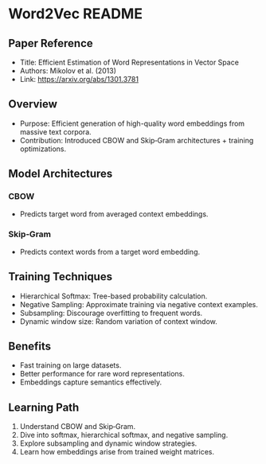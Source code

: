 # Word2Vec README

## Paper Reference
- Title: Efficient Estimation of Word Representations in Vector Space
- Authors: Mikolov et al. (2013)
- Link: https://arxiv.org/abs/1301.3781

## Overview
- Purpose: Efficient generation of high-quality word embeddings from massive text corpora.
- Contribution: Introduced CBOW and Skip‑Gram architectures + training optimizations.

## Model Architectures
### CBOW
- Predicts target word from averaged context embeddings.

### Skip‑Gram
- Predicts context words from a target word embedding.

## Training Techniques
- Hierarchical Softmax: Tree-based probability calculation.
- Negative Sampling: Approximate training via negative context examples.
- Subsampling: Discourage overfitting to frequent words.
- Dynamic window size: Random variation of context window.

## Benefits
- Fast training on large datasets.
- Better performance for rare word representations.
- Embeddings capture semantics effectively.

## Learning Path
1. Understand CBOW and Skip‑Gram.
2. Dive into softmax, hierarchical softmax, and negative sampling.
3. Explore subsampling and dynamic window strategies.
4. Learn how embeddings arise from trained weight matrices.
